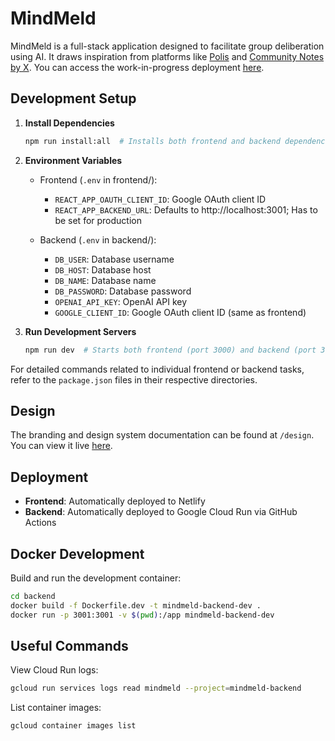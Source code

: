 # MindMeld

MindMeld is a full-stack application designed to facilitate group deliberation using AI. It draws inspiration from platforms like [Polis](https://pol.is/home) and [Community Notes by X](https://www.lesswrong.com/posts/sx9wTyCp5kgy8xGac/community-notes-by-x). You can access the work-in-progress deployment [here](https://mindmeldtool.netlify.app/).

## Development Setup

1. **Install Dependencies**
   ```bash
   npm run install:all  # Installs both frontend and backend dependencies
   ```

2. **Environment Variables**
   - Frontend (`.env` in frontend/):
     - `REACT_APP_OAUTH_CLIENT_ID`: Google OAuth client ID
     - `REACT_APP_BACKEND_URL`: Defaults to http://localhost:3001; Has to be set for production

   - Backend (`.env` in backend/):
     - `DB_USER`: Database username
     - `DB_HOST`: Database host
     - `DB_NAME`: Database name
     - `DB_PASSWORD`: Database password
     - `OPENAI_API_KEY`: OpenAI API key
     - `GOOGLE_CLIENT_ID`: Google OAuth client ID (same as frontend)

3. **Run Development Servers**
   ```bash
   npm run dev  # Starts both frontend (port 3000) and backend (port 3001)
   ```

For detailed commands related to individual frontend or backend tasks, refer to the `package.json` files in their respective directories.

## Design

The branding and design system documentation can be found at `/design`. You can view it live [here](https://mindmeldtool.netlify.app/design).

## Deployment

- **Frontend**: Automatically deployed to Netlify
- **Backend**: Automatically deployed to Google Cloud Run via GitHub Actions

## Docker Development

Build and run the development container:
```bash
cd backend
docker build -f Dockerfile.dev -t mindmeld-backend-dev .
docker run -p 3001:3001 -v $(pwd):/app mindmeld-backend-dev
```

## Useful Commands

View Cloud Run logs:
```bash
gcloud run services logs read mindmeld --project=mindmeld-backend
```

List container images:
```bash
gcloud container images list
```